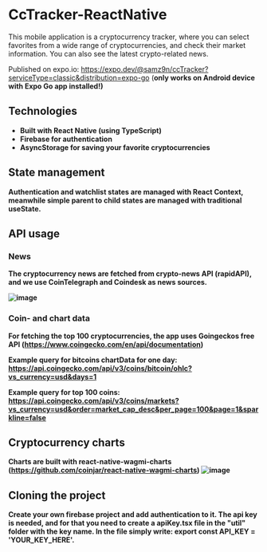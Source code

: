 # CcTracker-ReactNative

This mobile application is a cryptocurrency tracker, where you can select favorites from a wide range of cryptocurrencies, and check their market information. You can also see the latest crypto-related news.

Published on expo.io: https://expo.dev/@samz9n/ccTracker?serviceType=classic&distribution=expo-go (<b>only works on Android device with Expo Go app installed!<b>)

## Technologies
- Built with React Native (using TypeScript) 
- Firebase for authentication
- AsyncStorage for saving your favorite cryptocurrencies

## State management
Authentication and watchlist states are managed with React Context, meanwhile simple parent to child states are managed with traditional useState.

## API usage

### News
The cryptocurrency news are fetched from crypto-news API (rapidAPI), and we use CoinTelegraph and Coindesk as news sources.

![image](https://user-images.githubusercontent.com/64839531/234488334-b85dbd05-7ab2-47e9-88bb-266883f0571c.png)

### Coin- and chart data
For fetching the top 100 cryptocurrencies, the app uses Goingeckos free API (https://www.coingecko.com/en/api/documentation)

Example query for bitcoins chartData for one day: https://api.coingecko.com/api/v3/coins/bitcoin/ohlc?vs_currency=usd&days=1

Example query for top 100 coins: https://api.coingecko.com/api/v3/coins/markets?vs_currency=usd&order=market_cap_desc&per_page=100&page=1&sparkline=false

## Cryptocurrency charts
Charts are built with react-native-wagmi-charts (https://github.com/coinjar/react-native-wagmi-charts)
![image](https://user-images.githubusercontent.com/64839531/232705917-8eafa776-d438-4932-bfb8-de12ecc0f36b.png)


## Cloning the project
Create your own firebase project and add authentication to it. The api key is needed, and for that you need to create a apiKey.tsx file in the "util" folder with the key name. In the file simply write: export const API_KEY = 'YOUR_KEY_HERE'.
